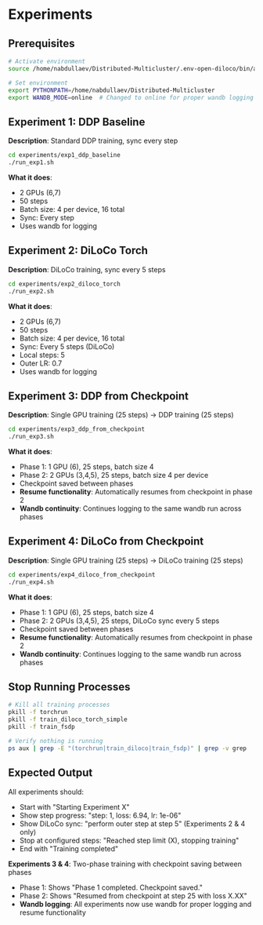 # Experiments

## Prerequisites

```bash
# Activate environment
source /home/nabdullaev/Distributed-Multicluster/.env-open-diloco/bin/activate

# Set environment
export PYTHONPATH=/home/nabdullaev/Distributed-Multicluster
export WANDB_MODE=online  # Changed to online for proper wandb logging
```

## Experiment 1: DDP Baseline

**Description**: Standard DDP training, sync every step

```bash
cd experiments/exp1_ddp_baseline
./run_exp1.sh
```

**What it does**:
- 2 GPUs (6,7)
- 50 steps
- Batch size: 4 per device, 16 total
- Sync: Every step
- Uses wandb for logging

## Experiment 2: DiLoCo Torch

**Description**: DiLoCo training, sync every 5 steps

```bash
cd experiments/exp2_diloco_torch
./run_exp2.sh
```

**What it does**:
- 2 GPUs (6,7)
- 50 steps
- Batch size: 4 per device, 16 total
- Sync: Every 5 steps (DiLoCo)
- Local steps: 5
- Outer LR: 0.7
- Uses wandb for logging

## Experiment 3: DDP from Checkpoint

**Description**: Single GPU training (25 steps) → DDP training (25 steps)

```bash
cd experiments/exp3_ddp_from_checkpoint
./run_exp3.sh
```

**What it does**:
- Phase 1: 1 GPU (6), 25 steps, batch size 4
- Phase 2: 2 GPUs (3,4,5), 25 steps, batch size 4 per device
- Checkpoint saved between phases
- **Resume functionality**: Automatically resumes from checkpoint in phase 2
- **Wandb continuity**: Continues logging to the same wandb run across phases

## Experiment 4: DiLoCo from Checkpoint

**Description**: Single GPU training (25 steps) → DiLoCo training (25 steps)

```bash
cd experiments/exp4_diloco_from_checkpoint
./run_exp4.sh
```

**What it does**:
- Phase 1: 1 GPU (6), 25 steps, batch size 4
- Phase 2: 2 GPUs (3,4,5), 25 steps, DiLoCo sync every 5 steps
- Checkpoint saved between phases
- **Resume functionality**: Automatically resumes from checkpoint in phase 2
- **Wandb continuity**: Continues logging to the same wandb run across phases

## Stop Running Processes

```bash
# Kill all training processes
pkill -f torchrun
pkill -f train_diloco_torch_simple
pkill -f train_fsdp

# Verify nothing is running
ps aux | grep -E "(torchrun|train_diloco|train_fsdp)" | grep -v grep
```

## Expected Output

All experiments should:
- Start with "Starting Experiment X"
- Show step progress: "step: 1, loss: 6.94, lr: 1e-06"
- Show DiLoCo sync: "perform outer step at step 5" (Experiments 2 & 4 only)
- Stop at configured steps: "Reached step limit (X), stopping training"
- End with "Training completed"

**Experiments 3 & 4**: Two-phase training with checkpoint saving between phases
- Phase 1: Shows "Phase 1 completed. Checkpoint saved."
- Phase 2: Shows "Resumed from checkpoint at step 25 with loss X.XX"
- **Wandb logging**: All experiments now use wandb for proper logging and resume functionality